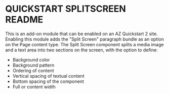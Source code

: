 # QUICKSTART SPLITSCREEN README

This is an add-on module that can be enabled on an AZ Quickstart 2 site. Enabling this module adds the "Split Screen" paragraph bundle as an option on the Page content type. The Split Screen component splits a media image and a text area into two sections on the screen, with the option to define:

- Background color
- Background pattern
- Ordering of content
- Vertical spacing of textual content
- Bottom spacing of the component
- Full or content width
